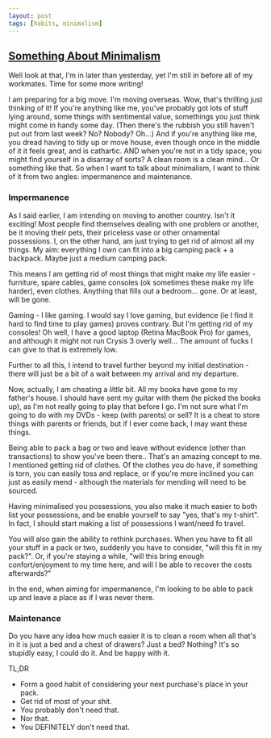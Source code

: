 ```yaml
---
layout: post
tags: [habits, minimalism]
---
```


## [Something About Minimalism]({{page.url}})

Well look at that, I'm in later than yesterday, yet I'm still in before all of my workmates. Time for some more writing!

I am preparing for a big move. I'm moving overseas. Wow, that's thrilling just thinking of it! If you're anything like me, you've probably got lots of stuff lying around, some things with sentimental value, somethings you just think might come in handy some day. (Then there's the rubbish you still haven't put out from last week? No? Nobody? Oh...) And if you're anything like me, you dread having to tidy up or move house, even though once in the middle of it it feels great, and is cathartic. AND when you're not in a tidy space, you might find yourself in a disarray of sorts? A clean room is a clean mind... Or something like that. So when I want to talk about minimalism, I want to think of it from two angles: impermanence and maintenance.

### Impermanence

As I said earlier, I am intending on moving to another country. Isn't it exciting! Most people find themselves dealing with one problem or another, be it moving their pets, their priceless vase or other ornamental possessions. I, on the other hand, am just trying to get rid of almost all my things. My aim: everything I own can fit into a big camping pack + a backpack. Maybe just a medium camping pack.

This means I am getting rid of most things that might make my life easier - furniture, spare cables, game consoles (ok sometimes these make my life harder), even clothes. Anything that fills out a bedroom... gone. Or at least, will be gone.

Gaming - I like gaming. I would say I love gaming, but evidence (ie I find it hard to find time to play games) proves contrary. But I'm getting rid of my consoles! Oh well, I have a good laptop (Retina MacBook Pro) for games, and although it might not run Crysis 3 overly well... The amount of fucks I can give to that is extremely low.

Further to all this, I intend to travel further beyond my initial destination - there will just be a bit of a wait between my arrival and my departure.

Now, actually, I am cheating a *little* bit. All my books have gone to my father's house. I should have sent my guitar with them (he picked the books up), as I'm not really going to play that before I go. I'm not sure what I'm going to do with my DVDs - keep (with parents) or sell? It is a cheat to store things with parents or friends, but if I ever come back, I may want these things.

Being able to pack a bag or two and leave without evidence (other than transactions) to show you've been there.. That's an amazing concept to me. I mentioned getting rid of clothes. Of the clothes you do have, if something is torn, you can easily toss and replace, or if you're more inclined you can just as easily mend - although the materials for mending will need to be sourced.

Having minimalised you possessions, you also make it much easier to both list your possessions, and be enable yourself to say "yes, that's my t-shirt". In fact, I should start making a list of possessions I want/need fo travel.

You will also gain the ability to rethink purchases. When you have to fit all your stuff in a pack or two, suddenly you have to consider, "will this fit in my pack?". Or, if you're staying a while, "will this bring enough confort/enjoyment to my time here, and will I be able to recover the costs afterwards?"

In the end, when aiming for impermanence, I'm looking to be able to pack up and leave a place as if I was never there.

### Maintenance

Do you have any idea how much easier it is to clean a room when all that's in it is just a bed and a chest of drawers? Just a bed? Nothing? It's so stupidly easy, I could do it. And be happy with it.

TL;DR

* Form a good habit of considering your next purchase's place in your pack.
* Get rid of most of your shit.
* You probably don't need that.
* Nor that.
* You DEFINITELY don't need that.

